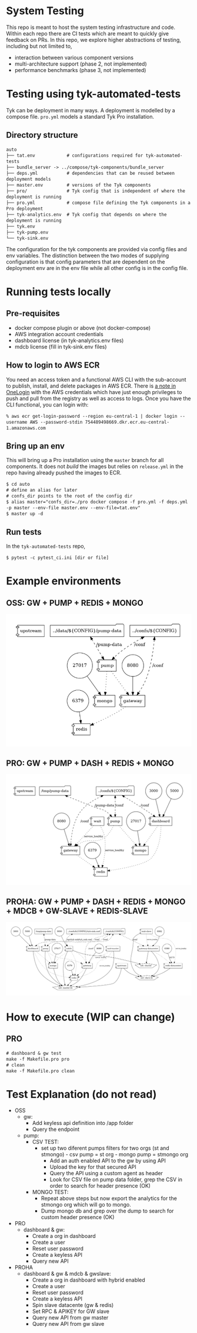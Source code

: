 # System Testing

This repo is meant to host the system testing infrastructure and code. Within each repo there are CI tests which are meant to quickly give feedback on PRs. In this repo, we explore higher abstractions of testing, including but not limited to,
- interaction between various component versions
- multi-architecture support (phase 2, not implemented)
- performance benchmarks (phase 3, not implemented)

# Testing using tyk-automated-tests

Tyk can be deployment in many ways. A deployment is modelled by a compose file. `pro.yml` models a standard Tyk Pro installation.

## Directory structure
```
auto
├── tat.env            # configurations required for tyk-automated-tests
├── bundle_server -> ../compose/tyk-components/bundle_server
├── deps.yml           # dependencies that can be reused between deployment models
├── master.env         # versions of the Tyk components
├── pro/               # Tyk config that is independent of where the deployment is running
├── pro.yml            # compose file defining the Tyk components in a Pro deployment
├── tyk-analytics.env  # Tyk config that depends on where the deployment is running
├── tyk.env
├── tyk-pump.env
└── tyk-sink.env
```

The configuration for the tyk components are provided via config files and env variables. The distinction between the two modes of supplying configuration is that config parameters that are dependent on the deployment env are in the env file while all other config is in the config file.

# Running tests locally
## Pre-requisites
- docker compose plugin or above (not docker-compose)
- AWS integration account credentials
- dashboard license (in tyk-analytics.env files)
- mdcb license (fill in tyk-sink.env files)

## How to login to AWS ECR
You need an access token and a functional AWS CLI with the sub-account to publish, install, and delete packages in AWS ECR. There is [a note in OneLogin](https://tyk.onelogin.com/notes/108502) with the AWS credentials which have just enough privileges to push and pull from the registry as well as access to logs. Once you have the CLI functional, you can login with:
``` shellsession
% aws ecr get-login-password --region eu-central-1 | docker login --username AWS --password-stdin 754489498669.dkr.ecr.eu-central-1.amazonaws.com
```

## Bring up an env
This will bring up a Pro installation using the `master` branch for all components. It does not _build_ the images but relies on `release.yml` in the repo having already pushed the images to ECR. 
``` shellsession
$ cd auto
# define an alias for later
# confs_dir points to the root of the config dir
$ alias master="confs_dir=./pro docker compose -f pro.yml -f deps.yml -p master --env-file master.env --env-file=tat.env"
$ master up -d
```

## Run tests
In the `tyk-automated-tests` repo,
``` shellsession
$ pytest -c pytest_ci.ini [dir or file]
```

# Example environments

## OSS: GW + PUMP + REDIS + MONGO

![image](envs/oss.png)

## PRO: GW + PUMP + DASH + REDIS + MONGO

![image](envs/pro.png)

## PROHA: GW + PUMP + DASH + REDIS + MONGO + MDCB + GW-SLAVE + REDIS-SLAVE

![image](envs/proha.png)
# How to execute (WIP can change)
## PRO
```
# dashboard & gw test
make -f Makefile.pro pro
# clean
make -f Makefile.pro clean
```

# Test Explanation (do not read)
- OSS
	- gw:
		- Add keyless api definition into /app folder 
		- Query the endpoint
	- pump:
		- CSV TEST:
		  - set up two diferent pumps filters for two orgs (st and stmongo)
				- csv pump = st org
				- mongo pump = stmongo org
			- Add an auth enabled API to the gw by using API
			- Upload the key for that secured API
			- Query the API using a custom agent as header
			- Look for CSV file on pump data folder, grep the CSV in order to search for header presence (OK)
		- MONGO TEST:
			- Repeat above steps but now export the analytics for the stmongo org which will go to mongo.
			- Dump mongo db and grep over the dump to search for custom header presence (OK)
- PRO
	- dashboard & gw:
		- Create a org in dashboard
		- Create a user
		- Reset user password
		- Create a keyless API
		- Query new API
- PROHA
	- dashboard & gw & mdcb & gwslave:
		- Create a org in dashboard with hybrid enabled
		- Create a user
		- Reset user password
		- Create a keyless API
		- Spin slave datacente (gw & redis)
		- Set RPC & APIKEY for GW slave
		- Query new API from gw master
		- Query new API from gw slave




